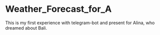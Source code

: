 # Weather_Forecast_for_A

This is my first experience with telegram-bot and present for Alina, who dreamed about Bali.
